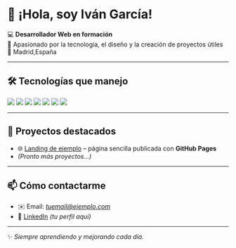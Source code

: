 # 👋 ¡Hola, soy Iván García!

💻 **Desarrollador Web en formación**  
🚀 Apasionado por la tecnología, el diseño y la creación de proyectos útiles  
📍 Madrid,España  

---

## 🛠️ Tecnologías que manejo
<p>
  <img src="https://img.shields.io/badge/HTML5-E34F26?style=for-the-badge&logo=html5&logoColor=white" />
  <img src="https://img.shields.io/badge/CSS3-1572B6?style=for-the-badge&logo=css3&logoColor=white" />
  <img src="https://img.shields.io/badge/JavaScript-F7DF1E?style=for-the-badge&logo=javascript&logoColor=black" />
  <img src="https://img.shields.io/badge/PHP-777BB4?style=for-the-badge&logo=php&logoColor=white" />
  <img src="https://img.shields.io/badge/MySQL-4479A1?style=for-the-badge&logo=mysql&logoColor=white" />
  <img src="https://img.shields.io/badge/Git-F05032?style=for-the-badge&logo=git&logoColor=white" />
  <img src="https://img.shields.io/badge/GitHub-181717?style=for-the-badge&logo=github&logoColor=white" />
</p>

---

## 📌 Proyectos destacados
- 🌐 [Landing de ejemplo](https://tuusuario.github.io/landing-ejemplo/) – página sencilla publicada con **GitHub Pages**  
- *(Pronto más proyectos...)*  

---

## 📫 Cómo contactarme
- ✉️ Email: *tuemail@ejemplo.com*  
- 💼 [LinkedIn](https://www.linkedin.com/) *(tu perfil aquí)*  

---

✨ *Siempre aprendiendo y mejorando cada día.*

